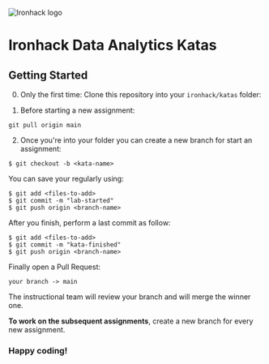 
![Ironhack logo](https://i.imgur.com/1QgrNNw.png)

# Ironhack Data Analytics Katas

## Getting Started

0. Only the first time: Clone this repository into your `ironhack/katas` folder:

1. Before starting a new assignment: 

````
git pull origin main
``````

2. Once you're into your folder you can create a new branch for start an assignment:

```
$ git checkout -b <kata-name>
```

You can save your regularly using:

```
$ git add <files-to-add>
$ git commit -m "lab-started"
$ git push origin <branch-name>
```

After you finish, perform a last commit as follow:

```
$ git add <files-to-add>
$ git commit -m "kata-finished"
$ git push origin <branch-name>
```

Finally open a Pull Request:

```
your branch -> main
```

The instructional team will review your branch and will merge the winner one.

**To work on the subsequent assignments**, create a new branch for every new assignment.

### Happy coding!